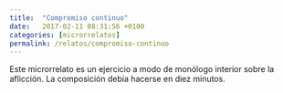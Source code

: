 ```yaml
---
title:  "Compromiso continuo"
date:   2017-02-11 08:31:56 +0100
categories: [microrrelatos]
permalink: /relatos/compromiso-continuo
---
```

Este microrrelato es un ejercicio a modo de monólogo interior sobre la
aflicción. La composición debía hacerse en diez minutos.
